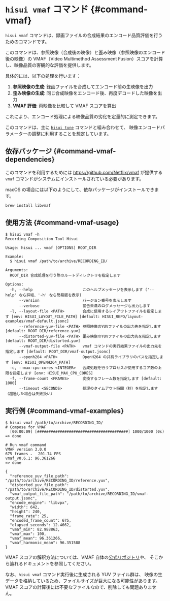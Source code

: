 # `hisui vmaf` コマンド {#command-vmaf}

`hisui vmaf` コマンドは、録画ファイルの合成結果のエンコード品質評価を行うためのコマンドです。

このコマンドは、参照映像（合成後の映像）と歪み映像（参照映像のエンコード後の映像）の
 VMAF（Video Multimethod Assessment Fusion）スコアを計算し、映像品質の客観的な評価を提供します。

具体的には、以下の処理を行います：

1. **参照映像の生成**: 録画ファイルを合成してエンコード前の生映像を出力
2. **歪み映像の生成**: 同じ合成映像をエンコード後、再度デコードした映像を出力
3. **VMAF 評価**: 両映像を比較して VMAF スコアを算出

これにより、エンコード処理による映像品質の劣化を定量的に測定できます。

このコマンドは、主に [`hisui tune`](command_tune.md) コマンドと組み合わせて、
映像エンコードパラメーターの調整に利用することを想定しています。

## 依存パッケージ {#command-vmaf-dependencies}

このコマンドを利用するためには https://github.com/Netflix/vmaf が提供する `vmaf` コマンドがシステムにインストールされている必要があります。

macOS の場合には以下のようにして、依存パッケージがインストールできます。

```bash
brew install libvmaf
```

## 使用方法 {#command-vmaf-usage}

```console
$ hisui vmaf -h
Recording Composition Tool Hisui

Usage: hisui ... vmaf [OPTIONS] ROOT_DIR

Example:
  $ hisui vmaf /path/to/archive/RECORDING_ID/

Arguments:
  ROOT_DIR 合成処理を行う際のルートディレクトリを指定します

Options:
  -h, --help                      このヘルプメッセージを表示します ('--help' なら詳細、'-h' なら簡易版を表示)
      --version                   バージョン番号を表示します
      --verbose                   警告未満のログメッセージも出力します
  -l, --layout-file <PATH>        合成に使用するレイアウトファイルを指定します [env: HISUI_LAYOUT_FILE_PATH] [default: HISUI_REPO/layout-examples/vmaf-default.jsonc]
      --reference-yuv-file <PATH> 参照映像のYUVファイルの出力先を指定します [default: ROOT_DIR/reference.yuv]
      --distorted-yuv-file <PATH> 歪み映像のYUVファイルの出力先を指定します [default: ROOT_DIR/distorted.yuv]
      --vmaf-output-file <PATH>   vmaf コマンドの実行結果ファイルの出力先を指定します [default: ROOT_DIR/vmaf-output.jsonc]
      --openh264 <PATH>           OpenH264 の共有ライブラリのパスを指定します [env: HISUI_OPENH264_PATH]
  -c, --max-cpu-cores <INTEGER>   合成処理を行うプロセスが使用するコア数の上限を指定します [env: HISUI_MAX_CPU_CORES]
  -f, --frame-count <FRAMES>      変換するフレーム数を指定します [default: 1000]
      --timeout <SECONDS>         処理のタイムアウト時間（秒）を指定します（超過した場合は失敗扱い）
```

## 実行例 {#command-vmaf-examples}

```console
$ hisui vmaf /path/to/archive/RECORDING_ID/
# Compose for VMAF
  [00:00:09] [########################################] 1000/1000 (0s)
=> done

# Run vmaf command
VMAF version 3.0.0
675 frames ⠄⠀ 201.74 FPS
vmaf_v0.6.1: 96.361266
=> done

{
  "reference_yuv_file_path": "/path/to/archive/RECORDING_ID/reference.yuv",
  "distorted_yuv_file_path": "/path/to/archive/RECORDING_ID/distorted.yuv",
  "vmaf_output_file_path": "/path/to/archive/RECORDING_ID/vmaf-output.jsonc",
  "encode_engine": "libvpx",
  "width": 642,
  "height": 240,
  "frame_rate": 25,
  "encoded_frame_count": 675,
  "elapsed_seconds": 12.4662,
  "vmaf_min": 82.988863,
  "vmaf_max": 100,
  "vmaf_mean": 96.361266,
  "vmaf_harmonic_mean": 96.351588
}
```

VMAF スコアの解釈方法については、VMAF 自体の[公式リポジトリ](https://github.com/Netflix/vmaf)や、
そこから辿れるドキュメントを参照してください。

なお、`hisui vmaf` コマンド実行後に生成される YUV ファイル群は、
映像の生データを格納しているため、ファイルサイズが巨大になる可能性があります。
VMAF スコアの計算後には不要なファイルなので、削除しても問題ありません。
